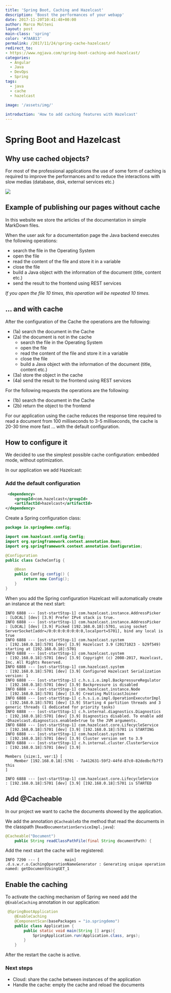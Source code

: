 ```yaml
---
title: 'Spring Boot, Caching and Hazelcast'
description: 'Boost the performances of your webapp'
date: 2017-11-20T10:41:48+00:00
author: Marco Molteni
layout: post
main-class: 'spring'
color: '#7AAB13'
permalink: /2017/11/24/spring-cache-hazelcast/
redirect_to:
- https://www.ngjava.com/spring-boot-caching-and-hazelcast/
categories:
  - Angular
  - Java
  - DevOps
  - Spring  
tags:
  - java
  - cache
  - hazelcast
 
image: '/assets/img/'

introduction: 'How to add caching features with Hazelcast'
---
```

# Spring Boot and Hazelcast

## Why use cached objects?

For most of the professional applications the use of some form of caching is required to improve the performances and to reduce the interactions with slow medias (database, disk, external services etc.)

<img src="{{site.baseurl}}/assets/img/uploads/2017/11/cache-schema.png" />

## Example of publishing our pages without cache

In this website we store the articles of the documentation in simple MarkDown files.
 
When the user ask for a documentation page the Java backend executes the following operations:

- search the file in the Operating System
- open the file
- read the content of the file and store it in a variable
- close the file
- build a Java object with the information of the document (title, content etc.)
- send the result to the frontend using REST services

_If you open the file 10 times, this operation will be repeated 10 times._

## ... and with cache

After the configuration of the Cache the operations are the following:

- (1a) search the document in the Cache
- (2a) the document is not in the cache
  - search the file in the Operating System
  - open the file
  - read the content of the file and store it in a variable
  - close the file
  - build a Java object with the information of the document (title, content etc.)
- (3a) store the object in the cache
- (4a) send the result to the frontend using REST services

For the following requests the operations are the following:

- (1b) search the document in the Cache
- (2b) return the object to the frontend

For our application using the cache reduces the response time required to read a document from 100 milliseconds to 3-5 milliseconds, the cache is 20-30 time more fast ... with the default configuration.

## How to configure it

We decided to use the simplest possible cache configuration: embedded mode, without optimization.

In our application we add Hazelcast:

### Add the default configuration

``` xml
 <dependency>
    <groupId>com.hazelcast</groupId>
    <artifactId>hazelcast</artifactId>
</dependency>
```

Create a Spring configuration class:

```java 
package io.springdemo.config;

import com.hazelcast.config.Config;
import org.springframework.context.annotation.Bean;
import org.springframework.context.annotation.Configuration;

@Configuration
public class CacheConfig {

    @Bean
    public Config config() {
        return new Config();
    }
}
```

When you add the Spring configuration Hazelcast will automatically create an instance at the next start:

``` shell
INFO 6888 --- [ost-startStop-1] com.hazelcast.instance.AddressPicker     : [LOCAL] [dev] [3.9] Prefer IPv4 stack is true.
INFO 6888 --- [ost-startStop-1] com.hazelcast.instance.AddressPicker     : [LOCAL] [dev] [3.9] Picked [192.168.0.18]:5701, using socket ServerSocket[addr=/0:0:0:0:0:0:0:0,localport=5701], bind any local is true
INFO 6888 --- [ost-startStop-1] com.hazelcast.system                     : [192.168.0.18]:5701 [dev] [3.9] Hazelcast 3.9 (20171023 - b29f549) starting at [192.168.0.18]:5701
INFO 6888 --- [ost-startStop-1] com.hazelcast.system                     : [192.168.0.18]:5701 [dev] [3.9] Copyright (c) 2008-2017, Hazelcast, Inc. All Rights Reserved.
INFO 6888 --- [ost-startStop-1] com.hazelcast.system                     : [192.168.0.18]:5701 [dev] [3.9] Configured Hazelcast Serialization version: 1
INFO 6888 --- [ost-startStop-1] c.h.s.i.o.impl.BackpressureRegulator     : [192.168.0.18]:5701 [dev] [3.9] Backpressure is disabled
INFO 6888 --- [ost-startStop-1] com.hazelcast.instance.Node              : [192.168.0.18]:5701 [dev] [3.9] Creating MulticastJoiner
INFO 6888 --- [ost-startStop-1] c.h.s.i.o.impl.OperationExecutorImpl     : [192.168.0.18]:5701 [dev] [3.9] Starting 4 partition threads and 3 generic threads (1 dedicated for priority tasks)
INFO 6888 --- [ost-startStop-1] c.h.internal.diagnostics.Diagnostics     : [192.168.0.18]:5701 [dev] [3.9] Diagnostics disabled. To enable add -Dhazelcast.diagnostics.enabled=true to the JVM arguments.
INFO 6888 --- [ost-startStop-1] com.hazelcast.core.LifecycleService      : [192.168.0.18]:5701 [dev] [3.9] [192.168.0.18]:5701 is STARTING
INFO 6888 --- [ost-startStop-1] com.hazelcast.system                     : [192.168.0.18]:5701 [dev] [3.9] Cluster version set to 3.9
INFO 6888 --- [ost-startStop-1] c.h.internal.cluster.ClusterService      : [192.168.0.18]:5701 [dev] [3.9] 

Members {size:1, ver:1} [
	Member [192.168.0.18]:5701 - 7a412631-59f2-44fd-87c0-82dedbcfb7f3 this
]

INFO 6888 --- [ost-startStop-1] com.hazelcast.core.LifecycleService      : [192.168.0.18]:5701 [dev] [3.9] [192.168.0.18]:5701 is STARTED

```

## Add @Cacheable
In our project we want to cache the documents showed by the application.

We add the annotation `@Cacheable`to the method that read the documents in the classpath (`ReadDocumentationServiceImpl.java`):

```java
@Cacheable("Document")
    public String readClassPathFile(final String documentPath) {
```

Add the next start the cache will be registered:
```shell
INFO 7290 --- [           main] .d.s.w.r.o.CachingOperationNameGenerator : Generating unique operation named: getDocumentUsingGET_1
```


## Enable the caching
To activate the caching mechanism of Spring we need add the `@EnableCaching` annotation in our application:
```java
 @SpringBootApplication
    @EnableCaching
    @ComponentScan(basePackages = "io.springdemo")
    public class Application {
        public static void main(String [] args){
            SpringApplication.run(Application.class, args);
        }
    }
```

After the restart the cache is active.

### Next steps
- Cloud: share the cache between instances of the application
- Handle the cache: empty the cache and reload the documents
```